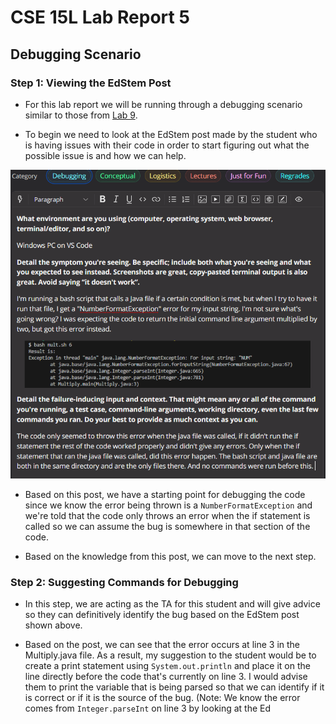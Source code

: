 # **CSE 15L Lab Report 5**

## **Debugging Scenario**

### **Step 1: Viewing the EdStem Post**

- For this lab report we will be running through a debugging scenario similar to those from [Lab 9](https://ucsd-cse15l-s23.github.io/week/week9/).

- To begin we need to look at the EdStem post made by the student who is having issues with their code in order to start figuring out what the possible issue is and how we can help.

![Image](edstemDebug.png)

- Based on this post, we have a starting point for debugging the code since we know the error being thrown is a `NumberFormatException` and we're told that the code only throws an error when the if statement is called so we can assume the bug is somewhere in that section of the code.

- Based on the knowledge from this post, we can move to the next step.

### **Step 2: Suggesting Commands for Debugging**

- In this step, we are acting as the TA for this student and will give advice so they can definitively identify the bug based on the EdStem post shown above.

- Based on the post, we can see that the error occurs at line 3 in the Multiply.java file. As a result, my suggestion to the student would be to create a print statement using `System.out.println` and place it on the line directly before the code that's currently on line 3. I would advise them to print the variable that is being parsed so that we can identify if it is correct or if it is the source of the bug. (Note: We know the error comes from `Integer.parseInt` on line 3 by looking at the Ed




